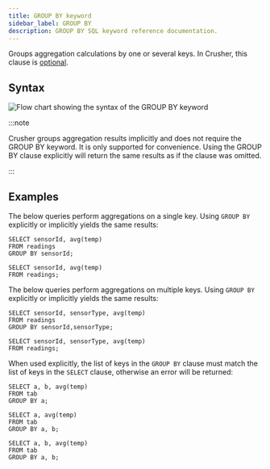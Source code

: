 ```yaml
---
title: GROUP BY keyword
sidebar_label: GROUP BY
description: GROUP BY SQL keyword reference documentation.
---
```


Groups aggregation calculations by one or several keys. In Crusher, this clause
is [optional](/docs/concept/sql-extensions/#optionality-of-group-by/).

## Syntax

![Flow chart showing the syntax of the GROUP BY keyword](/img/docs/diagrams/groupBy.svg)

:::note

Crusher groups aggregation results implicitly and does not require the GROUP BY
keyword. It is only supported for convenience. Using the GROUP BY clause
explicitly will return the same results as if the clause was omitted.

:::

## Examples

The below queries perform aggregations on a single key. Using `GROUP BY`
explicitly or implicitly yields the same results:

```questdb-sql title="Single key aggregation, explicit GROUP BY"
SELECT sensorId, avg(temp)
FROM readings
GROUP BY sensorId;
```

```questdb-sql title="Single key aggregation, implicit GROUP BY"
SELECT sensorId, avg(temp)
FROM readings;
```

The below queries perform aggregations on multiple keys. Using `GROUP BY`
explicitly or implicitly yields the same results:

```questdb-sql title="Multiple key aggregation, explicit GROUP BY"
SELECT sensorId, sensorType, avg(temp)
FROM readings
GROUP BY sensorId,sensorType;
```

```questdb-sql title="Multiple key aggregation, implicit GROUP BY"
SELECT sensorId, sensorType, avg(temp)
FROM readings;
```

When used explicitly, the list of keys in the `GROUP BY` clause must match the
list of keys in the `SELECT` clause, otherwise an error will be returned:

```questdb-sql title="Error - Column b is missing in the GROUP BY clause"
SELECT a, b, avg(temp)
FROM tab
GROUP BY a;
```

```questdb-sql title="Error - Column b is missing in the SELECT clause"
SELECT a, avg(temp)
FROM tab
GROUP BY a, b;
```

```questdb-sql title="Success - Columns match"
SELECT a, b, avg(temp)
FROM tab
GROUP BY a, b;
```
